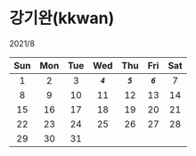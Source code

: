 # **강기완(kkwan)**

2021/8

| Sun | Mon | Tue |    Wed    |    Thu    |    Fri    | Sat |
| :-: | :-: | :-: | :-------: | :-------: | :-------: | :-: |
|  1  |  2  |  3  | **_`4`_** | **_`5`_** | **_`6`_** |  7  |
|  8  |  9  | 10  |    11     |    12     |    13     | 14  |
| 15  | 16  | 17  |    18     |    19     |    20     | 21  |
| 22  | 23  | 24  |    25     |    26     |    27     | 28  |
| 29  | 30  | 31  |           |           |           |     |
